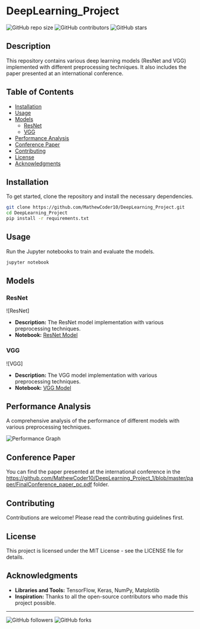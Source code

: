 # DeepLearning_Project

![GitHub repo size](https://img.shields.io/github/repo-size/MathewCoder10/DeepLearning_Project_1)
![GitHub contributors](https://img.shields.io/github/contributors/MathewCoder10/DeepLearning_Project_1)
![GitHub stars](https://img.shields.io/github/stars/MathewCoder10/DeepLearning_Project_1?style=social)

## Description
This repository contains various deep learning models (ResNet and VGG) implemented with different preprocessing techniques. It also includes the paper presented at an international conference.

## Table of Contents
- [Installation](#installation)
- [Usage](#usage)
- [Models](#models)
  - [ResNet](#resnet)
  - [VGG](#vgg)
- [Performance Analysis](#performance-analysis)
- [Conference Paper](#conference-paper)
- [Contributing](#contributing)
- [License](#license)
- [Acknowledgments](#acknowledgments)

## Installation
To get started, clone the repository and install the necessary dependencies.

```bash
git clone https://github.com/MathewCoder10/DeepLearning_Project.git
cd DeepLearning_Project
pip install -r requirements.txt
```

## Usage
Run the Jupyter notebooks to train and evaluate the models.

```bash
jupyter notebook
```

## Models

### ResNet
![ResNet]
- **Description:** The ResNet model implementation with various preprocessing techniques.
- **Notebook:** [ResNet Model](notebooks/ResNet_Model.ipynb)

### VGG
![VGG]
- **Description:** The VGG model implementation with various preprocessing techniques.
- **Notebook:** [VGG Model](notebooks/VGG_Model.ipynb)

## Performance Analysis
A comprehensive analysis of the performance of different models with various preprocessing techniques.

![Performance Graph](https://path-to-your-image.com/performance.png)

## Conference Paper
You can find the paper presented at the international conference in the https://github.com/MathewCoder10/DeepLearning_Project_1/blob/master/paper/FinalConference_paper_pc.pdf folder.

## Contributing
Contributions are welcome! Please read the contributing guidelines first.

## License
This project is licensed under the MIT License - see the LICENSE file for details.

## Acknowledgments
- **Libraries and Tools:** TensorFlow, Keras, NumPy, Matplotlib
- **Inspiration:** Thanks to all the open-source contributors who made this project possible.

---



![GitHub followers](https://img.shields.io/github/followers/MathewCoder10?style=social)
![GitHub forks](https://img.shields.io/github/forks/MathewCoder10/DeepLearning_Project_1?style=social)
